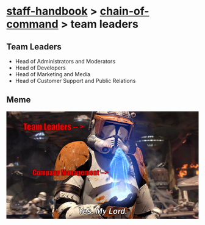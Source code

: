 # [staff-handbook](../../README.md) > [chain-of-command](./chain-of-command.md) > team leaders

## Team Leaders
- Head of Administrators and Moderators
- Head of Developers
- Head of Marketing and Media
- Head of Customer Support and Public Relations

## Meme
![Star Wars Meme](/assets/media/images/meme--yes-my-lord--company-management-team-leaders.gif)
